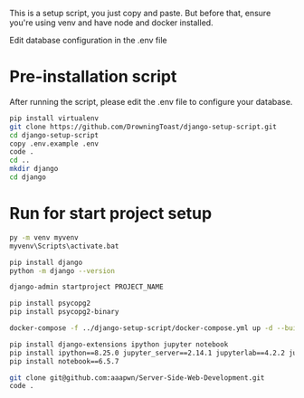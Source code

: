 This is a setup script, you just copy and paste.
But before that, ensure you're using venv and have node and docker installed.

Edit database configuration in the .env file

# Pre-installation script

After running the script, please edit the .env file to configure your database.

```bash
pip install virtualenv
git clone https://github.com/DrowningToast/django-setup-script.git
cd django-setup-script
copy .env.example .env
code .
cd ..
mkdir django
cd django
```

# Run for start project setup

```bash
py -m venv myvenv
myvenv\Scripts\activate.bat

pip install django
python -m django --version

django-admin startproject PROJECT_NAME

pip install psycopg2
pip install psycopg2-binary

docker-compose -f ../django-setup-script/docker-compose.yml up -d --build

pip install django-extensions ipython jupyter notebook
pip install ipython==8.25.0 jupyter_server==2.14.1 jupyterlab==4.2.2 jupyterlab_server==2.27.2
pip install notebook==6.5.7

git clone git@github.com:aaapwn/Server-Side-Web-Development.git
code .

```
